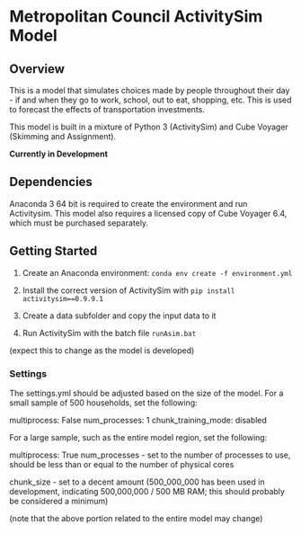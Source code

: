 # Metropolitan Council ActivitySim Model

## Overview

This is a model that simulates choices made by people throughout their day - if and when they go to work, school, out to eat, shopping, etc. This is used to forecast the effects of transportation investments.

This model is built in a mixture of Python 3 (ActivitySim) and Cube Voyager (Skimming and Assignment).

**Currently in Development**

## Dependencies

Anaconda 3 64 bit is required to create the environment and run Activitysim. This model also requires a licensed copy of Cube Voyager 6.4, which must be purchased separately. 

## Getting Started

1. Create an Anaconda environment: `conda env create -f environment.yml`

2. Install the correct version of ActivitySim with `pip install activitysim==0.9.9.1`

3. Create a data subfolder and copy the input data to it

4. Run ActivitySim with the batch file `runAsim.bat`

(expect this to change as the model is developed)

### Settings

The settings.yml should be adjusted based on the size of the model. For a small sample of 500 households, set the following:

multiprocess: False
num_processes: 1
chunk_training_mode: disabled

For a large sample, such as the entire model region, set the following:

multiprocess: True
num_processes - set to the number of processes to use, should be less than or equal to the number of physical cores 

chunk_size - set to a decent amount (500_000_000 has been used in development, indicating 500,000,000 / 500 MB RAM; this should probably be considered a minimum)

(note that the above portion related to the entire model may change)